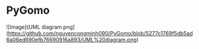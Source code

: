 # PyGomo
![Image](UML diagram.png](https://github.com/nguyencongminh090/PyGomo/blob/5277c1769f5db5ad6a06ed690efb76690916a893/UML%20diagram.png)
